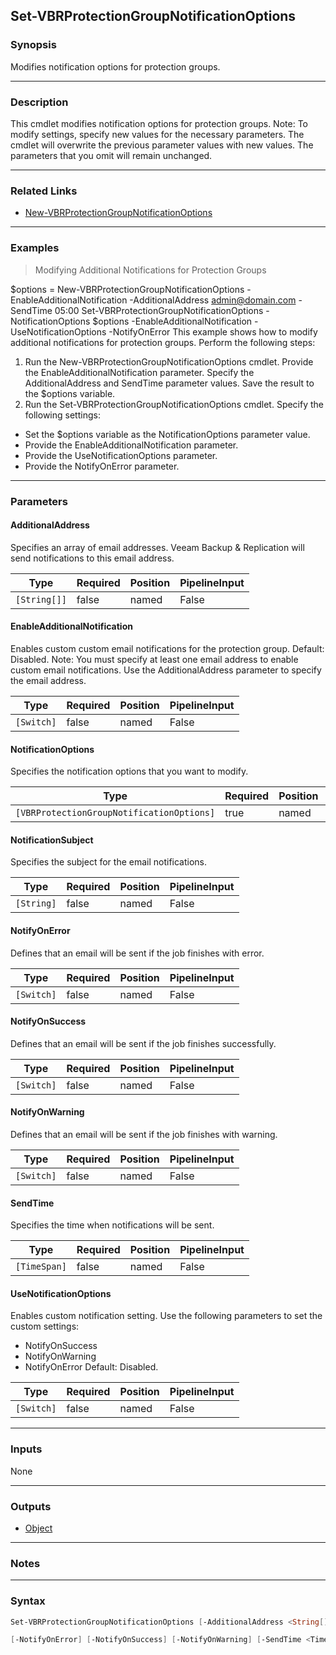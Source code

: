 Set-VBRProtectionGroupNotificationOptions
-----------------------------------------

### Synopsis
Modifies notification options for protection groups.

---

### Description

This cmdlet modifies notification options for protection groups.
Note: To modify settings, specify new values for the necessary parameters. The cmdlet will overwrite the previous parameter values with new values. The parameters that you omit will remain unchanged.

---

### Related Links
* [New-VBRProtectionGroupNotificationOptions](New-VBRProtectionGroupNotificationOptions)

---

### Examples
> Modifying Additional Notifications for Protection Groups

$options = New-VBRProtectionGroupNotificationOptions -EnableAdditionalNotification -AdditionalAddress admin@domain.com -SendTime 05:00
Set-VBRProtectionGroupNotificationOptions -NotificationOptions $options -EnableAdditionalNotification -UseNotificationOptions -NotifyOnError
This example shows how to modify additional notifications for protection groups.
Perform the following steps:
1. Run the New-VBRProtectionGroupNotificationOptions cmdlet. Provide the EnableAdditionalNotification parameter. Specify the AdditionalAddress and SendTime parameter values. Save the result to the $options variable.
2. Run the Set-VBRProtectionGroupNotificationOptions cmdlet. Specify the following settings:
- Set the $options variable as the NotificationOptions parameter value.
- Provide the EnableAdditionalNotification parameter.
- Provide the UseNotificationOptions parameter.
- Provide the NotifyOnError parameter.

---

### Parameters
#### **AdditionalAddress**
Specifies an array of email addresses. Veeam Backup & Replication will send notifications to this email address.

|Type        |Required|Position|PipelineInput|
|------------|--------|--------|-------------|
|`[String[]]`|false   |named   |False        |

#### **EnableAdditionalNotification**
Enables custom custom email notifications for the protection group.
Default: Disabled.
Note: You must specify at least one email address to enable custom email notifications. Use the AdditionalAddress parameter to specify the email address.

|Type      |Required|Position|PipelineInput|
|----------|--------|--------|-------------|
|`[Switch]`|false   |named   |False        |

#### **NotificationOptions**
Specifies the notification options that you want to modify.

|Type                                     |Required|Position|PipelineInput|
|-----------------------------------------|--------|--------|-------------|
|`[VBRProtectionGroupNotificationOptions]`|true    |named   |False        |

#### **NotificationSubject**
Specifies the subject for the email notifications.

|Type      |Required|Position|PipelineInput|
|----------|--------|--------|-------------|
|`[String]`|false   |named   |False        |

#### **NotifyOnError**
Defines that an email will be sent if the job finishes with error.

|Type      |Required|Position|PipelineInput|
|----------|--------|--------|-------------|
|`[Switch]`|false   |named   |False        |

#### **NotifyOnSuccess**
Defines that an email will be sent if the job finishes successfully.

|Type      |Required|Position|PipelineInput|
|----------|--------|--------|-------------|
|`[Switch]`|false   |named   |False        |

#### **NotifyOnWarning**
Defines that an email will be sent if the job finishes with warning.

|Type      |Required|Position|PipelineInput|
|----------|--------|--------|-------------|
|`[Switch]`|false   |named   |False        |

#### **SendTime**
Specifies the time when notifications will be sent.

|Type        |Required|Position|PipelineInput|
|------------|--------|--------|-------------|
|`[TimeSpan]`|false   |named   |False        |

#### **UseNotificationOptions**
Enables custom notification setting.
Use the following parameters to set the custom settings:
* NotifyOnSuccess
* NotifyOnWarning
* NotifyOnError
Default: Disabled.

|Type      |Required|Position|PipelineInput|
|----------|--------|--------|-------------|
|`[Switch]`|false   |named   |False        |

---

### Inputs
None

---

### Outputs
* [Object](https://learn.microsoft.com/en-us/dotnet/api/System.Object)

---

### Notes

---

### Syntax
```PowerShell
Set-VBRProtectionGroupNotificationOptions [-AdditionalAddress <String[]>] [-EnableAdditionalNotification] -NotificationOptions <VBRProtectionGroupNotificationOptions> [-NotificationSubject <String>] 
```
```PowerShell
[-NotifyOnError] [-NotifyOnSuccess] [-NotifyOnWarning] [-SendTime <TimeSpan>] [-UseNotificationOptions] [<CommonParameters>]
```
